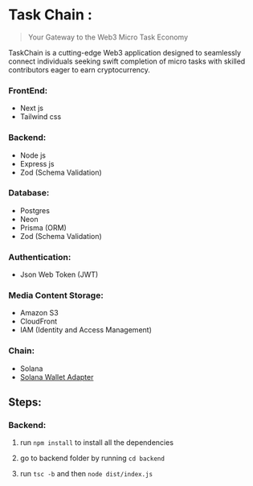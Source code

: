 # Task Chain : 
> Your Gateway to the Web3 Micro Task Economy

TaskChain is a cutting-edge Web3 application designed to seamlessly connect individuals seeking swift completion of micro tasks with skilled contributors eager to earn cryptocurrency.

### FrontEnd: 
- Next js
- Tailwind css

### Backend:
- Node js
- Express js
- Zod (Schema Validation)

### Database:
- Postgres
- Neon
- Prisma (ORM)
- Zod (Schema Validation)

### Authentication:
- Json Web Token (JWT)

### Media Content Storage:
- Amazon S3
- CloudFront
- IAM (Identity and Access Management)

### Chain:
- Solana
- [Solana Wallet Adapter](https://github.com/anza-xyz/wallet-adapter)


## Steps:

### Backend:

1. run `npm install` to install all the dependencies

2. go to backend folder by running `cd backend`

3. run `tsc -b` and then `node dist/index.js`